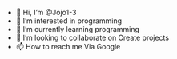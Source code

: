 - 👋 Hi, I’m @Jojo1-3
- 👀 I’m interested in programming 
- 🌱 I’m currently learning programming
- 💞️ I’m looking to collaborate on Create projects
- 📫 How to reach me Via Google


<!---
Jojo1-3/Jojo1-3 is a ✨ special ✨ repository because its `README.md` (this file) appears on your GitHub profile.
You can click the Preview link to take a look at your changes.
--->
